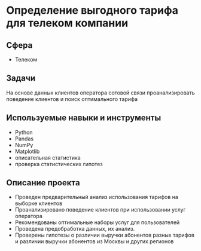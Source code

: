 # Определение выгодного тарифа для телеком компании

## Сфера
* Телеком

## Задачи
На основе данных клиентов оператора сотовой связи проанализировать поведение клиентов и поиск оптимального тарифа

## Используемые навыки и инструменты
* Python 
* Pandas
* NumPy
* Matplotlib
* описательная статистика
* проверка статистических гипотез

## Описание проекта
* Проведен предварительный анализ использования тарифов на выборке клиентов
* Проанализировано поведение клиентов при использовании услуг оператора
* Рекомендованы оптимальные наборы услуг для пользователей
* Проведена предобработка данных, их анализ. 
* Проверены гипотезы о различии выручки абонентов разных тарифов и различии выручки абонентов из Москвы и других регионов
